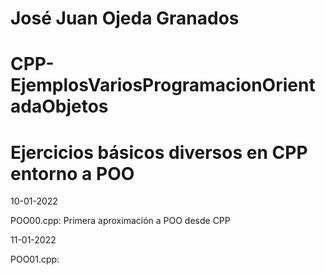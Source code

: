 # José Juan Ojeda Granados
# CPP-EjemplosVariosProgramacionOrientadaObjetos
# Ejercicios básicos diversos en CPP entorno a POO

10-01-2022

POO00.cpp:  Primera aproximación a POO desde CPP

11-01-2022

POO01.cpp:
